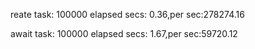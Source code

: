 reate task: 100000 elapsed secs: 0.36,per sec:278274.16

await task: 100000 elapsed secs: 1.67,per sec:59720.12